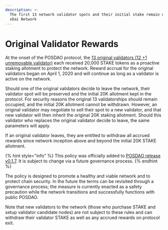 ```yaml
---
description: >-
  The first 13 network validator spots and their initial stake remain on the
  xDai Network
---
```


# Original Validator Rewards

At the onset of the POSDAO protocol, the [13 original validators \(12 +1 unremovable validator\)](original-xdai-validators/) each received 20,000 STAKE tokens as a proactive staking allotment to protect the network. Reward accrual for the original validators began on April 1, 2020 and will continue as long as a validator is active on the network.

Should one of the original validators decide to leave the network, their validator spot will be preserved and the initial 20K allotment kept in the protocol. For security reasons the original 13 validatorships should remain occupied, and the initial 20K allotment cannot be withdrawn. However, an original validator may negotiate to sell their spot to a new validator, and that new validator will then inherit the original 20K staking allotment. Should this validator who replaces the original validator decide to leave, the same parameters will apply.

If an original validator leaves, they are entitled to withdraw all accrued rewards since network inception above and beyond the initial 20K STAKE allotment.

{% hint style="info" %}
This policy was officially added to  [POSDAO release v0.1.7](https://github.com/poanetwork/posdao-contracts/releases/tag/v0.1.7). It is subject to change via a future governance process.
{% endhint %}

The policy is designed to promote a healthy and viable network and to protect chain security. In the future the terms can be revisited through a governance process; the measure is currently enacted as a safety precaution while the network transitions and successfully functions with public POSDAO.

Note that new validators to the network \(those who purchase STAKE and setup validator candidate nodes\) are not subject to these rules and can withdraw their validator STAKE as well as any accrued rewards on protocol exit.


